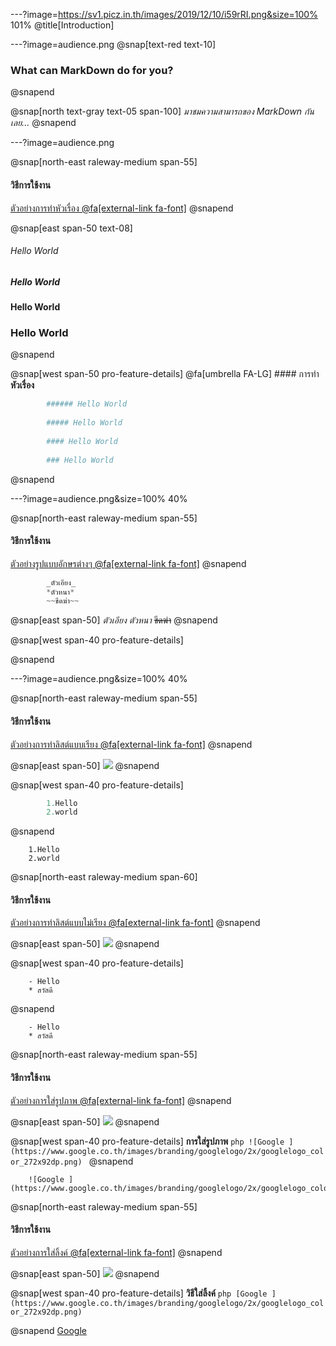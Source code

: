 ---?image=https://sv1.picz.in.th/images/2019/12/10/i59rRI.png&size=100% 101%
@title[Introduction]

---?image=audience.png
@snap[text-red text-10]
### What can MarkDown do for you?
@snapend

@snap[north text-gray text-05 span-100]
*มาชมความสามารถของ MarkDown กันเลย...*
@snapend

---?image=audience.png

@snap[north-east raleway-medium span-55]
#### วิธีการใช้งาน
[ตัวอย่างการทำหัวเรื่อง @fa[external-link fa-font]](https://leanpub.com/courses/leanpub/markdown111/read/preview/1?preview=true#leanpub-auto-headings)
@snapend

@snap[east span-50 text-08]

###### Hello World  

##### Hello World  

#### Hello World  

### Hello World  

@snapend

@snap[west span-50 pro-feature-details]
@fa[umbrella FA-LG] #### การทำ **หัวเรื่อง**  

```php
        ###### Hello World  
  
        ##### Hello World  
  
        #### Hello World  
  
        ### Hello World  

```

@snapend

---?image=audience.png&size=100% 40%

@snap[north-east raleway-medium span-55]
#### วิธีการใช้งาน
[ตัวอย่างรูปแบบอักษรต่างๆ @fa[external-link fa-font]](https://leanpub.com/courses/leanpub/markdown111/read/preview/1?preview=true#leanpub-auto-section)
@snapend
```php
        _ตัวเอียง_
        *ตัวหนา*
        ~~ขีดฆ่า~~        

```
@snap[east span-50]
        _ตัวเอียง_
        *ตัวหนา*
        ~~ขีดฆ่า~~
@snapend

@snap[west span-40 pro-feature-details]
 
 
@snapend

---?image=audience.png&size=100% 40%

@snap[north-east raleway-medium span-55]
#### วิธีการใช้งาน
[ตัวอย่างการทำลิสต์แบบเรียง @fa[external-link fa-font]](https://leanpub.com/courses/leanpub/markdown111/read/preview/1?preview=true#leanpub-auto-ordered-list)
@snapend

@snap[east span-50]
![](https://sv1.picz.in.th/images/2019/12/10/i5BHNS.png)
@snapend

@snap[west span-40 pro-feature-details]


```php
        1.Hello
        2.world
```
@snapend

        1.Hello
        2.world

@snap[north-east raleway-medium span-60]
#### วิธีการใช้งาน
[ตัวอย่างการทำลิสต์แบบไม่เรียง @fa[external-link fa-font]](https://leanpub.com/courses/leanpub/markdown111/read/preview/1?preview=true#leanpub-auto-unordered-list)
@snapend

@snap[east span-50]
![](https://sv1.picz.in.th/images/2019/12/10/i5BXrg.png)
@snapend

@snap[west span-40 pro-feature-details]
 
        - Hello
        * สวัสดี

@snapend



        - Hello
        * สวัสดี

@snap[north-east raleway-medium span-55]
#### วิธีการใช้งาน
[ตัวอย่างการใส่รูปภาพ @fa[external-link fa-font]](https://leanpub.com/courses/leanpub/markdown111/read/preview/1?preview=true#leanpub-auto-image--vdo)
@snapend

@snap[east span-50]
![](https://sv1.picz.in.th/images/2019/12/10/i5fnF8.png?fbclid=IwAR1fGf37p9oPRoUFOyV_xTYLg93jz_W0nau2Cj7FBA_cmE-PFXYWbG-SUxo)
@snapend

@snap[west span-40 pro-feature-details]
 **การใส่รูปภาพ** 
        ```php
        ![Google ](https://www.google.co.th/images/branding/googlelogo/2x/googlelogo_color_272x92dp.png)
        ```
@snapend

        ![Google ](https://www.google.co.th/images/branding/googlelogo/2x/googlelogo_color_272x92dp.png)

@snap[north-east raleway-medium span-55]
#### วิธีการใช้งาน
[ตัวอย่างการใส่ลิ้งค์ @fa[external-link fa-font]](https://leanpub.com/courses/leanpub/markdown111/read/preview/1?preview=true#leanpub-auto-links)
@snapend

@snap[east span-50]
![](https://sv1.picz.in.th/images/2019/12/10/i5hADv.png?fbclid=IwAR2MpGvpkB4T-QtDnEEKDDTNDW6S__9sqcHjLpIMUMZ9xPCmxgU6tPXovfI)
@snapend

@snap[west span-40 pro-feature-details]
 **วิธีใส่ลิ้งค์** 
        ```php
        [Google ](https://www.google.co.th/images/branding/googlelogo/2x/googlelogo_color_272x92dp.png)
        ```

@snapend
         [Google ](https://www.google.co.th/images/branding/googlelogo/2x/googlelogo_color_272x92dp.png)
